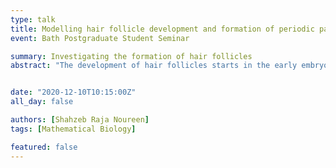 ```yaml
---
type: talk
title: Modelling hair follicle development and formation of periodic patterns of cells.
event: Bath Postgraduate Student Seminar

summary: Investigating the formation of hair follicles
abstract: "The development of hair follicles starts in the early embryonic days. In this talk, I will take you through an exciting journey of what contributes to the formation of hair follicles and how pigment (colour) producing cell behave in response to these follicles to form cool periodic patterns. Don’t need an A* in GCSE biology or any complicated maths as you will see how complex biological behaviours can be modelled using some simple mathematical tools."


date: "2020-12-10T10:15:00Z"
all_day: false

authors: [Shahzeb Raja Noureen]
tags: [Mathematical Biology]

featured: false
---
```



